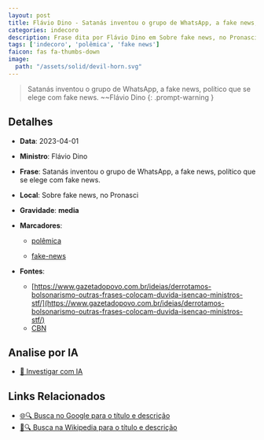 ```yaml
---
layout: post
title: Flávio Dino - Satanás inventou o grupo de WhatsApp, a fake news, político que se elege com fake news....
categories: indecoro
description: Frase dita por Flávio Dino em Sobre fake news, no Pronasci
tags: ['indecoro', 'polêmica', 'fake news']
faicon: fas fa-thumbs-down
image:
  path: "/assets/solid/devil-horn.svg"
---
```


> Satanás inventou o grupo de WhatsApp, a fake news, político que se elege com fake news. ~~Flávio Dino
{: .prompt-warning }

## Detalhes
- **Data**: 2023-04-01
- **Ministro**: Flávio Dino
- **Frase**: Satanás inventou o grupo de WhatsApp, a fake news, político que se elege com fake news.
- **Local**: Sobre fake news, no Pronasci
- **Gravidade**: **media** <i class="fas fa-devil-horn"></i>

- **Marcadores**: 

   - [polêmica](/tags/polêmica/)

   - [fake-news](/tags/fake-news/)
- **Fontes**:
  - [https://www.gazetadopovo.com.br/ideias/derrotamos-bolsonarismo-outras-frases-colocam-duvida-isencao-ministros-stf/](https://www.gazetadopovo.com.br/ideias/derrotamos-bolsonarismo-outras-frases-colocam-duvida-isencao-ministros-stf/)
  - [CBN](CBN)

## Analise por IA
- [🤖 Investigar com IA](https://www.perplexity.ai/search?q=%22Fl%C3%A1vio%20Dino%22%2BSatan%C3%A1s%20inventou%20o%20grupo%20de%20WhatsApp%2C%20a%20fake%20news%2C%20pol%C3%ADtico%20que%20se%20elege%20com%20fake%20news.%2BSobre%20fake%20news%2C%20no%20Pronasci)

## Links Relacionados
- [🌐🔍 Busca no Google para o título e descrição](https://www.google.com/search?q=%22Fl%C3%A1vio%20Dino%22%2BSatan%C3%A1s%20inventou%20o%20grupo%20de%20WhatsApp%2C%20a%20fake%20news%2C%20pol%C3%ADtico%20que%20se%20elege%20com%20fake%20news.%2BSobre%20fake%20news%2C%20no%20Pronasci)
- [📖🔍 Busca na Wikipedia para o título e descrição](https://pt.wikipedia.org/w/index.php?search=%22Fl%C3%A1vio%20Dino%22%2BSatan%C3%A1s%20inventou%20o%20grupo%20de%20WhatsApp%2C%20a%20fake%20news%2C%20pol%C3%ADtico%20que%20se%20elege%20com%20fake%20news.%2BSobre%20fake%20news%2C%20no%20Pronasci)

